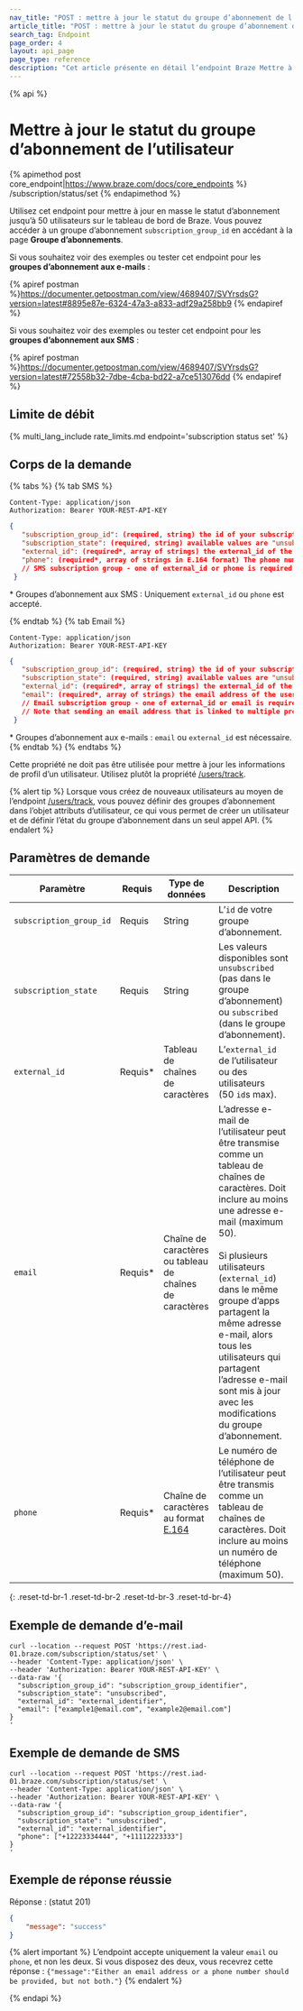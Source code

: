 ```yaml
---
nav_title: "POST : mettre à jour le statut du groupe d’abonnement de l’utilisateur"
article_title: "POST : mettre à jour le statut du groupe d’abonnement de l’utilisateur"
search_tag: Endpoint
page_order: 4
layout: api_page
page_type: reference
description: "Cet article présente en détail l’endpoint Braze Mettre à jour le statut du groupe d’abonnement de l’utilisateur."
---
```

{% api %}
# Mettre à jour le statut du groupe d’abonnement de l’utilisateur
{% apimethod post core_endpoint|https://www.braze.com/docs/core_endpoints %} 
/subscription/status/set
{% endapimethod %}

Utilisez cet endpoint pour mettre à jour en masse le statut d’abonnement jusqu’à 50 utilisateurs sur le tableau de bord de Braze. Vous pouvez accéder à un groupe d’abonnement `subscription_group_id` en accédant à la page **Groupe d’abonnements**.

Si vous souhaitez voir des exemples ou tester cet endpoint pour les **groupes d’abonnement aux e-mails** :

{% apiref postman %}https://documenter.getpostman.com/view/4689407/SVYrsdsG?version=latest#8895e87e-6324-47a3-a833-adf29a258bb9 {% endapiref %}

Si vous souhaitez voir des exemples ou tester cet endpoint pour les **groupes d’abonnement aux SMS** :

{% apiref postman %}https://documenter.getpostman.com/view/4689407/SVYrsdsG?version=latest#72558b32-7dbe-4cba-bd22-a7ce513076dd {% endapiref %}

## Limite de débit

{% multi_lang_include rate_limits.md endpoint='subscription status set' %}

## Corps de la demande

{% tabs %}
{% tab SMS %}
```
Content-Type: application/json
Authorization: Bearer YOUR-REST-API-KEY
```

```json
{
   "subscription_group_id": (required, string) the id of your subscription group,
   "subscription_state": (required, string) available values are "unsubscribed" (not in subscription group) or "subscribed" (in subscription group),
   "external_id": (required*, array of strings) the external_id of the user or users, may include up to 50 ids,
   "phone": (required*, array of strings in E.164 format) The phone number of the user (must include at least one phone number and at most 50 phone numbers),
   // SMS subscription group - one of external_id or phone is required
 }
```
\* Groupes d’abonnement aux SMS : Uniquement `external_id` ou `phone` est accepté.

{% endtab %}
{% tab Email %}
```
Content-Type: application/json
Authorization: Bearer YOUR-REST-API-KEY
```

```json
{
   "subscription_group_id": (required, string) the id of your subscription group,
   "subscription_state": (required, string) available values are "unsubscribed" (not in subscription group) or "subscribed" (in subscription group),
   "external_id": (required*, array of strings) the external_id of the user or users, may include up to 50 ids,
   "email": (required*, array of strings) the email address of the user (must include at least one email and at most 50 emails),
   // Email subscription group - one of external_id or email is required
   // Note that sending an email address that is linked to multiple profiles will update all relevant profiles
 }
```
\* Groupes d’abonnement aux e-mails : `email` ou `external_id` est nécessaire.
{% endtab %}
{% endtabs %}

Cette propriété ne doit pas être utilisée pour mettre à jour les informations de profil d’un utilisateur. Utilisez plutôt la propriété [/users/track]({{site.baseurl}}/api/endpoints/user_data/post_user_track/).

{% alert tip %}
Lorsque vous créez de nouveaux utilisateurs au moyen de l’endpoint [/users/track]({{site.baseurl}}/api/endpoints/user_data/post_user_track/), vous pouvez définir des groupes d’abonnement dans l’objet attributs d’utilisateur, ce qui vous permet de créer un utilisateur et de définir l’état du groupe d’abonnement dans un seul appel API.
{% endalert %}

## Paramètres de demande

| Paramètre | Requis | Type de données | Description |
|---|---|---|---|
| `subscription_group_id` | Requis | String | L’`id` de votre groupe d’abonnement. |
| `subscription_state` | Requis | String | Les valeurs disponibles sont `unsubscribed` (pas dans le groupe d’abonnement) ou `subscribed` (dans le groupe d’abonnement). |
| `external_id` | Requis* | Tableau de chaînes de caractères | L’`external_id` de l’utilisateur ou des utilisateurs (50 `id`s max). |
| `email` | Requis* | Chaîne de caractères ou tableau de chaînes de caractères | L’adresse e-mail de l’utilisateur peut être transmise comme un tableau de chaînes de caractères. Doit inclure au moins une adresse e-mail (maximum 50). <br><br>Si plusieurs utilisateurs (`external_id`) dans le même groupe d’apps partagent la même adresse e-mail, alors tous les utilisateurs qui partagent l’adresse e-mail sont mis à jour avec les modifications du groupe d’abonnement. |
| `phone` | Requis* | Chaîne de caractères au format [E.164](https://en.wikipedia.org/wiki/E.164) | Le numéro de téléphone de l’utilisateur peut être transmis comme un tableau de chaînes de caractères. Doit inclure au moins un numéro de téléphone (maximum 50). |
{: .reset-td-br-1 .reset-td-br-2 .reset-td-br-3  .reset-td-br-4}

## Exemple de demande d’e-mail
```
curl --location --request POST 'https://rest.iad-01.braze.com/subscription/status/set' \
--header 'Content-Type: application/json' \
--header 'Authorization: Bearer YOUR-REST-API-KEY' \
--data-raw '{
  "subscription_group_id": "subscription_group_identifier",
  "subscription_state": "unsubscribed",
  "external_id": "external_identifier",
  "email": ["example1@email.com", "example2@email.com"]
}
'
```

## Exemple de demande de SMS
```
curl --location --request POST 'https://rest.iad-01.braze.com/subscription/status/set' \
--header 'Content-Type: application/json' \
--header 'Authorization: Bearer YOUR-REST-API-KEY' \
--data-raw '{
  "subscription_group_id": "subscription_group_identifier",
  "subscription_state": "unsubscribed",
  "external_id": "external_identifier",
  "phone": ["+12223334444", "+11112223333"]
}
'
```

## Exemple de réponse réussie

Réponse : (statut 201)

```json
{
    "message": "success"
}
```

{% alert important %}
L’endpoint accepte uniquement la valeur `email` ou `phone`, et non les deux. Si vous disposez des deux, vous recevrez cette réponse : `{"message":"Either an email address or a phone number should be provided, but not both."}`
{% endalert %}

{% endapi %}

